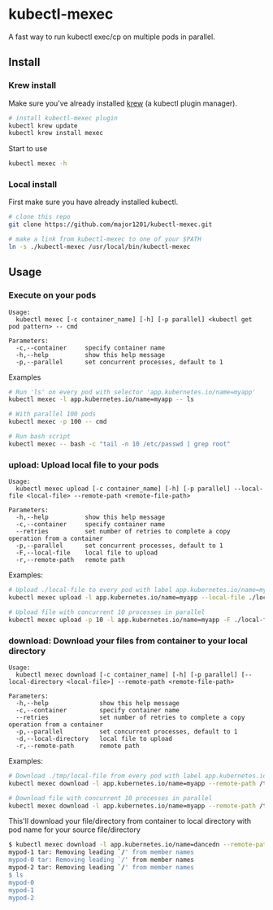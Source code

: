 # kubectl-mexec

A fast way to run kubectl exec/cp on multiple pods in parallel.

## Install

### Krew install

Make sure you've already installed [krew](https://github.com/kubernetes-sigs/krew) (a kubectl plugin manager).

```bash
# install kubectl-mexec plugin
kubectl krew update
kubectl krew install mexec
```

Start to use

```bash
kubectl mexec -h
```

### Local install

First make sure you have already installed kubectl.

```bash
# clone this repo
git clone https://github.com/major1201/kubectl-mexec.git

# make a link from kubectl-mexec to one of your $PATH
ln -s ./kubectl-mexec /usr/local/bin/kubectl-mexec
```

## Usage

### Execute on your pods

```
Usage:
  kubectl mexec [-c container_name] [-h] [-p parallel] <kubectl get pod pattern> -- cmd

Parameters:
  -c,--container     specify container name
  -h,--help          show this help message
  -p,--parallel      set concurrent processes, default to 1
```

Examples

```bash
# Run 'ls' on every pod with selector 'app.kubernetes.io/name=myapp'
kubectl mexec -l app.kubernetes.io/name=myapp -- ls

# With parallel 100 pods
kubectl mexec -p 100 -- cmd

# Run bash script
kubectl mexec -- bash -c "tail -n 10 /etc/passwd | grep root"
```

### upload: Upload local file to your pods

```
Usage:
  kubectl mexec upload [-c container_name] [-h] [-p parallel] --local-file <local-file> --remote-path <remote-file-path>

Parameters:
  -h,--help          show this help message
  -c,--container     specify container name
  --retries          set number of retries to complete a copy operation from a container
  -p,--parallel      set concurrent processes, default to 1
  -F,--local-file    local file to upload
  -r,--remote-path   remote path
```

Examples:

```bash
# Upload ./local-file to every pod with label app.kubernetes.io/name=myapp in /tmp/local-file
kubectl mexec upload -l app.kubernetes.io/name=myapp --local-file ./local-file --remote-path /tmp/local-file

# Upload file with concurrent 10 processes in parallel
kubectl mexec upload -p 10 -l app.kubernetes.io/name=myapp -F ./local-file -r /tmp/local-file
```

### download: Download your files from container to your local directory

```
Usage:
  kubectl mexec download [-c container_name] [-h] [-p parallel] [--local-directory <local-file>] --remote-path <remote-file-path>

Parameters:
  -h,--help              show this help message
  -c,--container         specify container name
  --retries              set number of retries to complete a copy operation from a container
  -p,--parallel          set concurrent processes, default to 1
  -d,--local-directory   local file to upload
  -r,--remote-path       remote path
```

Examples:

```bash
# Download ./tmp/local-file from every pod with label app.kubernetes.io/name=myapp to pwd with pod name for each pod
kubectl mexec download -l app.kubernetes.io/name=myapp --remote-path /tmp/local-file

# Download file with concurrent 10 processes in parallel
kubectl mexec download -l app.kubernetes.io/name=myapp --remote-path /tmp/local-file -p 10
```

This'll download your file/directory from container to local directory with pod name for your source file/directory

```bash
$ kubectl mexec download -l app.kubernetes.io/name=dancedn --remote-path /tmp/myfile.sh -c my -p 3
mypod-1 tar: Removing leading `/' from member names
mypod-0 tar: Removing leading `/' from member names
mypod-2 tar: Removing leading `/' from member names
$ ls
mypod-0
mypod-1
mypod-2
```
